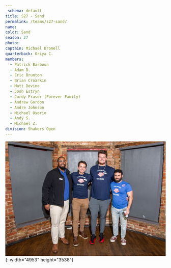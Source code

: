 ```yaml
---
_schema: default
title: S27 - Sand
permalink: /teams/s27-sand/
name:
color: Sand
season: 27
photo:
captain: Michael Bromell
quarterback: Oriya C.
members:
  - Patrick Barboun
  - Adam B.
  - Eric Brunton
  - Brian Croarkin
  - Matt Devino
  - Josh Estryn
  - Jordy Fraser (Forever Family)
  - Andrew Gordon
  - Andre Johnson
  - Michael Osorio
  - Andy S.
  - Michael Z.
division: Shakers Open
---
```

![](/img/da2-7066.jpg){: width="4953" height="3538"}